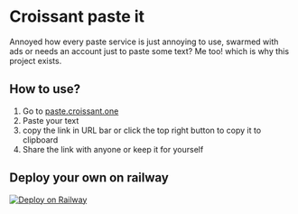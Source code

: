 # Croissant paste it

Annoyed how every paste service is just annoying to use, swarmed with ads or needs an account just to paste some text? Me too! which is why this project exists.

## How to use?
1. Go to [paste.croissant.one](https://paste.croissant.one)
2. Paste your text 
3. copy the link in URL bar or click the top right button to copy it to clipboard
4. Share the link with anyone or keep it for yourself

## Deploy your own on railway

[![Deploy on Railway](https://railway.app/button.svg)](https://railway.app/template/NVtpxG?referralCode=jUKiO_)